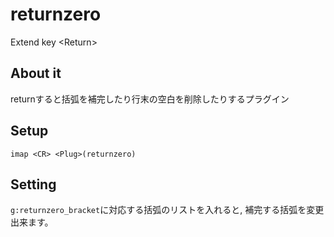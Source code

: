 returnzero
==========

Extend key &lt;Return>

## About it
returnすると括弧を補完したり行末の空白を削除したりするプラグイン

## Setup
`imap <CR> <Plug>(returnzero)`

## Setting
`g:returnzero_bracket`に対応する括弧のリストを入れると, 補完する括弧を変更出来ます。
